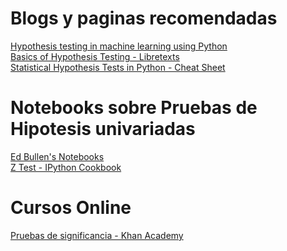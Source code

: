 # Blogs y paginas recomendadas

[Hypothesis testing in machine learning using Python](https://towardsdatascience.com/hypothesis-testing-in-machine-learning-using-python-a0dc89e169ce) <br>
[Basics of Hypothesis Testing - Libretexts](https://stats.libretexts.org/Bookshelves/Introductory_Statistics/Book%3A_Statistics_Using_Technology_(Kozak)/07%3A_One-Sample_Inference/7.01%3A_Basics_of_Hypothesis_Testing) <br>
[Statistical Hypothesis Tests in Python - Cheat Sheet](https://machinelearningmastery.com/statistical-hypothesis-tests-in-python-cheat-sheet/)

# Notebooks sobre Pruebas de Hipotesis univariadas
[Ed Bullen's Notebooks](https://github.com/edbullen/Hypothesis) <br>
[Z Test - IPython Cookbook](https://github.com/ipython-books/cookbook-2nd/blob/master/chapter07_stats/02_z_test.md)

# Cursos Online
[Pruebas de significancia - Khan Academy](https://es.khanacademy.org/math/ap-statistics/tests-significance-ap#idea-significance-tests) <br>
